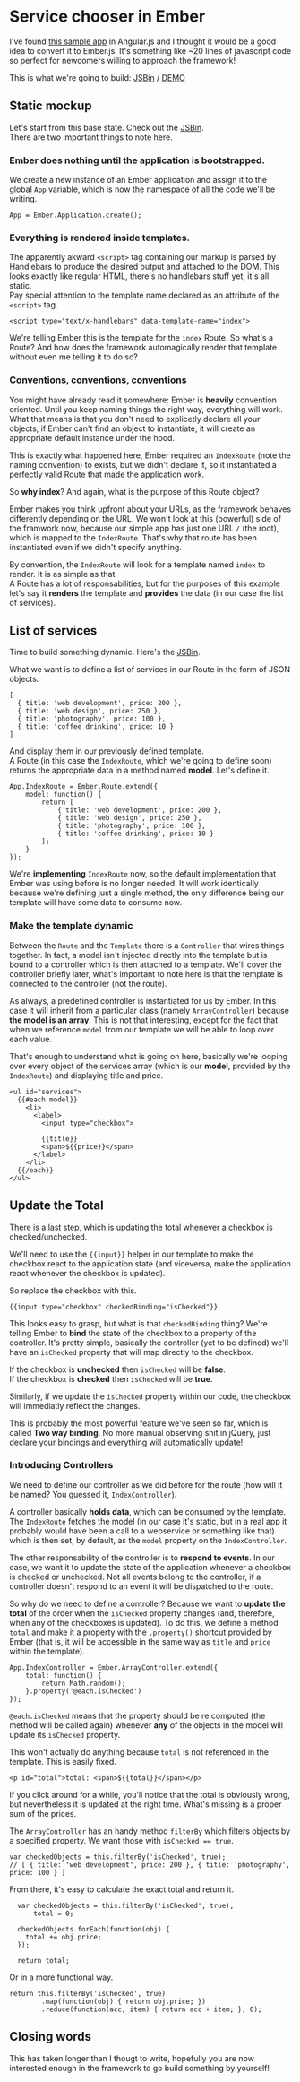 # Service chooser in Ember

I've found [this sample app](http://tutorialzine.com/2013/05/quick-tip-convert-backbone-to-angularjs/) in Angular.js and I thought it would be a good idea to convert it to Ember.js. It's something like ~20 lines of javascript code so perfect for newcomers willing to approach the framework!

This is what we're going to build: [JSBin](http://jsbin.com/oNUfeTe/1/edit?html,js) / [DEMO](http://jsbin.com/oNUfeTe/1)


## Static mockup
Let's start from this base state. Check out the [JSBin](http://jsbin.com/oNUfeTe/3/edit?html,js).  
There are two important things to note here.


### Ember does nothing until the application is bootstrapped.

We create a new instance of an Ember application and assign it to the global `App` variable, which is now the namespace of all the code we'll be writing.

    App = Ember.Application.create();

### Everything is rendered inside templates.

The apparently akward `<script>` tag containing our markup is parsed by Handlebars to produce the desired output and attached to the DOM. This looks exactly like regular HTML, there's no handlebars stuff yet, it's all static.  
Pay special attention to the template name declared as an attribute of the `<script>` tag.

    <script type="text/x-handlebars" data-template-name="index">

We're telling Ember this is the template for the `index` Route. So what's a Route? And how does the framework automagically render that template without even me telling it to do so?


### Conventions, conventions, conventions

You might have already read it somewhere: Ember is **heavily** convention oriented. Until you keep naming things the right way, everything will work.  
What that means is that you don't need to explicetly declare all your objects, if Ember can't find an object to instantiate, it will create an appropriate default instance under the hood.

This is exactly what happened here, Ember required an `IndexRoute` (note the naming convention) to exists, but we didn't declare it, so it instantiated a perfectly valid Route that made the application work.

So **why index**? And again, what is the purpose of this Route object?

Ember makes you think upfront about your URLs, as the framework behaves differently depending on the URL. We won't look at this (powerful) side of the framwork now, because our simple app has just one URL `/` (the root), which is mapped to the `IndexRoute`. That's why that route has been instantiated even if we didn't specify anything.

By convention, the `IndexRoute` will look for a template named `index` to render. It is as simple as that.  
A Route has a lot of responsabilities, but for the purposes of this example let's say it **renders** the template and **provides** the data (in our case the list of services).


## List of services

Time to build something dynamic. Here's the [JSBin](http://jsbin.com/oNUfeTe/5/edit?html,js).

What we want is to define a list of services in our Route in the form of JSON objects.

    [
      { title: 'web development', price: 200 },
      { title: 'web design', price: 250 },
      { title: 'photography', price: 100 },
      { title: 'coffee drinking', price: 10 }
    ]

And display them in our previously defined template.  
A Route (in this case the `IndexRoute`, which we're going to define soon) returns the appropriate data in a method named **model**. Let's define it.

    App.IndexRoute = Ember.Route.extend({
        model: function() {
            return [
                { title: 'web development', price: 200 },
                { title: 'web design', price: 250 },
                { title: 'photography', price: 100 },
                { title: 'coffee drinking', price: 10 }
            ];
        }
    });

We're **implementing** `IndexRoute` now, so the default implementation that Ember was using before is no longer needed. It will work identically because we're defining just a single method, the only difference being our template will have some data to consume now.

### Make the template dynamic

Between the `Route` and the `Template` there is a `Controller` that wires things together. In fact, a model isn't injected directly into the template but is bound to a controller which is then attached to a template. We'll cover the controller briefly later, what's important to note here is that the template is connected to the controller (not the route).

As always, a predefined controller is instantiated for us by Ember. In this case it will inherit from a particular class (namely `ArrayController`) because **the model is an array**. This is not that interesting, except for the fact that when we reference `model` from our template we will be able to loop over each value.

That's enough to understand what is going on here, basically we're looping over every object of the services array (which is our **model**, provided by the `IndexRoute`) and displaying title and price.


    <ul id="services">
      {{#each model}}
        <li>
          <label>
            <input type="checkbox">
            
            {{title}}
            <span>${{price}}</span>
          </label>
        </li>
      {{/each}}
    </ul>
    
     
## Update the Total
There is a last step, which is updating the total whenever a checkbox is checked/unchecked.

We'll need to use the `{{input}}` helper in our template to make the checkbox react to the application state (and viceversa, make the application react whenever the checkbox is updated).

So replace the checkbox with this.

    {{input type="checkbox" checkedBinding="isChecked"}}

This looks easy to grasp, but what is that `checkedBinding` thing? We're telling Ember to **bind** the state of the checkbox to a property of the controller. It's pretty simple, basically the controller (yet to be defined) we'll have an `isChecked` property that will map directly to the checkbox.

If the checkbox is **unchecked** then `isChecked` will be **false**.  
If the checkbox is **checked** then `isChecked` will be **true**.

Similarly, if we update the `isChecked` property within our code, the checkbox will immediatly reflect the changes.

This is probably the most powerful feature we've seen so far, which is called **Two way binding**. No more manual observing shit in jQuery, just declare your bindings and everything will automatically update!


### Introducing Controllers

We need to define our controller as we did before for the route (how will it be named? You guessed it, `IndexController`).

A controller basically **holds data**, which can be consumed by the template. The `IndexRoute` fetches the model (in our case it's static, but in a real app it probably would have been a call to a webservice or something like that) which is then set, by default, as the `model` property on the `IndexController`.

The other responsability of the controller is to **respond to events**. In our case, we want it to update the state of the application whenever a checkbox is checked or unchecked. Not all events belong to the controller, if a controller doesn't respond to an event it will be dispatched to the route.

So why do we need to define a controller? Because we want to **update the total** of the order when the `isChecked` property changes (and, therefore, when any of the checkboxes is updated). To do this, we define a method `total` and make it a property with the `.property()` shortcut provided by Ember (that is, it will be accessible in the same way as `title` and `price` within the template).

    App.IndexController = Ember.ArrayController.extend({
        total: function() {
            return Math.random();
        }.property('@each.isChecked')
    });

`@each.isChecked` means that the property should be re computed (the method will be called again) whenever **any** of the objects in the model will update its `isChecked` property.

This won't actually do anything because `total` is not referenced in the template. This is easily fixed.

    <p id="total">total: <span>${{total}}</span></p>

If you click around for a while, you'll notice that the total is obviously wrong, but nevertheless it is updated at the right time. What's missing is a proper sum of the prices.

The `ArrayController` has an handy method `filterBy` which filters objects by a specified property. We want those with `isChecked == true`.

    var checkedObjects = this.filterBy('isChecked', true);
    // [ { title: 'web development', price: 200 }, { title: 'photography', price: 100 } ]
    
From there, it's easy to calculate the exact total and return it.

      var checkedObjects = this.filterBy('isChecked', true),
          total = 0;
        
      checkedObjects.forEach(function(obj) {
        total += obj.price;
      });
      
      return total;

Or in a more functional way.

    return this.filterBy('isChecked', true)
			.map(function(obj) { return obj.price; })
			.reduce(function(acc, item) { return acc + item; }, 0);



## Closing words

This has taken longer than I thougt to write, hopefully you are now interested enough in the framework to go build something by yourself!
